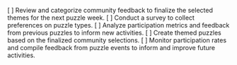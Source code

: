 [ ] Review and categorize community feedback to finalize the selected themes for the next puzzle week.
[ ] Conduct a survey to collect preferences on puzzle types.
[ ] Analyze participation metrics and feedback from previous puzzles to inform new activities.
[ ] Create themed puzzles based on the finalized community selections.
[ ] Monitor participation rates and compile feedback from puzzle events to inform and improve future activities.